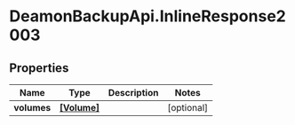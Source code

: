 # DeamonBackupApi.InlineResponse2003

## Properties
Name | Type | Description | Notes
------------ | ------------- | ------------- | -------------
**volumes** | [**[Volume]**](Volume.md) |  | [optional] 


